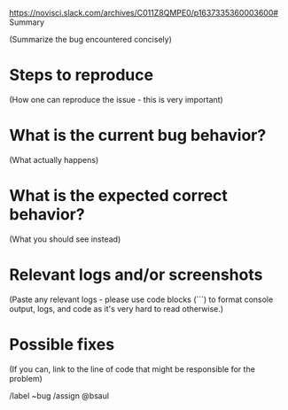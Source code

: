 https://novisci.slack.com/archives/C011Z8QMPE0/p1637335360003600# Summary

(Summarize the bug encountered concisely)


# Steps to reproduce

(How one can reproduce the issue - this is very important)


# What is the current bug behavior?

(What actually happens)


# What is the expected correct behavior?

(What you should see instead)


# Relevant logs and/or screenshots

(Paste any relevant logs - please use code blocks (```) to format console output,
logs, and code as it's very hard to read otherwise.)


# Possible fixes

(If you can, link to the line of code that might be responsible for the problem)

/label ~bug
/assign @bsaul
